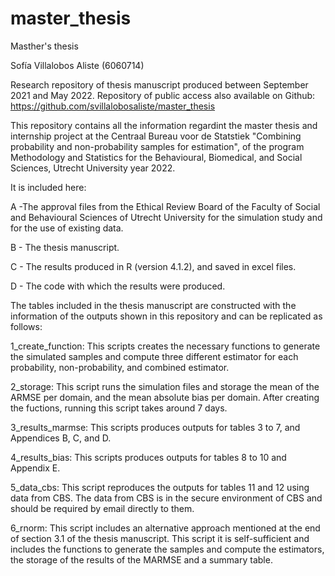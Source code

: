 # master_thesis
Masther's thesis 

Sofía Villalobos Aliste (6060714)

Research repository of thesis manuscript produced between September 2021 and May 2022.
Repository of public access also available on Github:
https://github.com/svillalobosaliste/master_thesis

This repository contains all the information regardint the master thesis and internship 
project at the Centraal Bureau voor de Statstiek "Combining probability and non-probability 
samples for estimation", of the program Methodology and Statistics for the Behavioural, 
Biomedical, and Social Sciences, Utrecht University year 2022.

It is included here:

A -The approval files from the Ethical Review Board of the Faculty of Social and Behavioural 
Sciences of Utrecht University for the simulation study and for the use of existing data.

B - The thesis manuscript.

C - The results produced in R (version 4.1.2), and saved in excel files.

D - The code with which the results were produced.

The tables included in the thesis manuscript are constructed with the information of the outputs
shown in this repository and can be replicated as follows:

1_create_function: This scripts creates the necessary functions to generate the
simulated samples and compute three different estimator for each 
probability, non-probability, and combined estimator.

2_storage: This script runs the simulation files and storage the mean of the ARMSE per domain,
and the mean absolute bias per domain. After creating the fuctions, running this script takes 
around 7 days.

3_results_marmse: This scripts produces outputs for tables 3 to 7, and Appendices
B, C, and D.

4_results_bias: This scripts produces outputs for tables 8 to 10 and Appendix E.

5_data_cbs: This script reproduces the outputs for tables 11 and 12 using data from
CBS. The data from CBS is in the secure environment of CBS and should be required by
email directly to them.

6_rnorm: This script includes an alternative approach mentioned at the end of section 3.1
of the thesis manuscript. This script it is self-sufficient and includes  the functions to 
generate the samples and compute the estimators, the storage of the results of the MARMSE
and a summary table.
